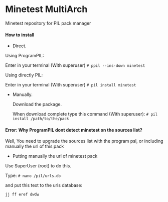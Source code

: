 # Minetest MultiArch
Minetest repository for PIL pack manager
#### How to install
* Direct.

Using ProgramPIL:

  Enter in your terminal (With superuser) `# ppil --ins-down minetest`
  
Using directly PIL:

  Enter in your terminal (With superuser) `# pil install minetest`
  
* Manually.

  Download the package.
  
  When download complete type this command (With superuser): `# pil install /path/to/the/pack`
#### Error: Why ProgramPIL dont detect minetest on the sources list?

Well, You need to upgrade the sources list with the program psl, or including manually the url of this pack
* Putting manually the url of minetest pack

Use SuperUser (root) to do this.

Type: `# nano /pil/urls.db`

and put this text to the urls database:

` jj
ff
eref
dwdw
`


  
  



